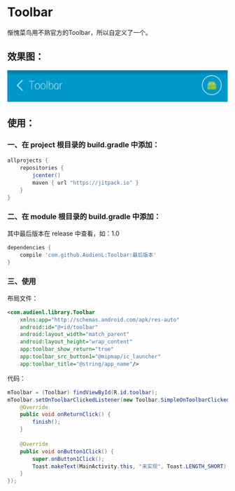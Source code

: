 # Toolbar

惭愧菜鸟用不熟官方的Toolbar，所以自定义了一个。

## 效果图：

![效果图](https://github.com/AudienL/Toolbar/blob/master/doc/show.png?raw=true)

## 使用：

### 一、在 project 根目录的 build.gradle 中添加：

```groovy
allprojects {
    repositories {
        jcenter()
        maven { url "https://jitpack.io" }
    }
}
```

### 二、在 module 根目录的 build.gradle 中添加：

其中最后版本在 release 中查看，如：1.0
```groovy
dependencies {
    compile 'com.github.AudienL:Toolbar:最后版本'
}
```

### 三、使用

布局文件：
```xml
<com.audienl.library.Toolbar
    xmlns:app="http://schemas.android.com/apk/res-auto"
    android:id="@+id/toolbar"
    android:layout_width="match_parent"
    android:layout_height="wrap_content"
    app:toolbar_show_return="true"
    app:toolbar_src_button1="@mipmap/ic_launcher"
    app:toolbar_title="@string/app_name"/>
```

代码：
```java
mToolbar = (Toolbar) findViewById(R.id.toolbar);
mToolbar.setOnToolbarClickedListener(new Toolbar.SimpleOnToolbarClickedListener() {
    @Override
    public void onReturnClick() {
        finish();
    }

    @Override
    public void onButton1Click() {
        super.onButton1Click();
        Toast.makeText(MainActivity.this, "未实现", Toast.LENGTH_SHORT).show();
    }
});
```
